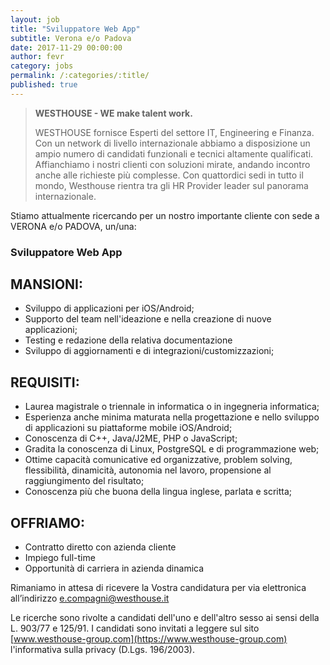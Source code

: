 ```yaml
---
layout: job
title: "Sviluppatore Web App"
subtitle: Verona e/o Padova
date: 2017-11-29 00:00:00
author: fevr
category: jobs
permalink: /:categories/:title/
published: true
---
```


> **WESTHOUSE - WE make talent work.**
>
> WESTHOUSE fornisce Esperti del settore IT, Engineering e Finanza. Con un network di livello internazionale
> abbiamo a disposizione un ampio numero di candidati funzionali e tecnici altamente qualificati.
> Affianchiamo i nostri clienti con soluzioni mirate, andando incontro anche alle richieste più complesse. Con
> quattordici sedi in tutto il mondo, Westhouse rientra tra gli HR Provider leader sul panorama internazionale.

Stiamo attualmente ricercando per un nostro importante cliente con sede a VERONA e/o PADOVA, un/una:

### Sviluppatore Web App


## MANSIONI:

- Sviluppo di applicazioni per iOS/Android;
- Supporto del team nell'ideazione e nella creazione di nuove applicazioni;
- Testing e redazione della relativa documentazione
- Sviluppo di aggiornamenti e di integrazioni/customizzazioni;



## REQUISITI:

- Laurea magistrale o triennale in informatica o in ingegneria informatica;
- Esperienza anche minima maturata nella progettazione e nello sviluppo di applicazioni su piattaforme mobile iOS/Android;
- Conoscenza di C++, Java/J2ME, PHP o JavaScript;
- Gradita la conoscenza di Linux, PostgreSQL e di programmazione web;
- Ottime capacità comunicative ed organizzative, problem solving, flessibilità, dinamicità, autonomia nel lavoro, propensione al raggiungimento del risultato;
- Conoscenza più che buona della lingua inglese, parlata e scritta;


## OFFRIAMO:

- Contratto diretto con azienda cliente
- Impiego full-time
- Opportunità di carriera in azienda dinamica


Rimaniamo in attesa di ricevere la Vostra candidatura per via elettronica all’indirizzo [e.compagni@westhouse.it](mailto:e.compagni@westhouse.it)

Le ricerche sono rivolte a candidati dell'uno e dell'altro sesso ai sensi della L. 903/77 e 125/91.
I candidati sono invitati a leggere sul sito [www.westhouse-group.com](https://www.westhouse-group.com)
l'informativa sulla privacy (D.Lgs. 196/2003).
